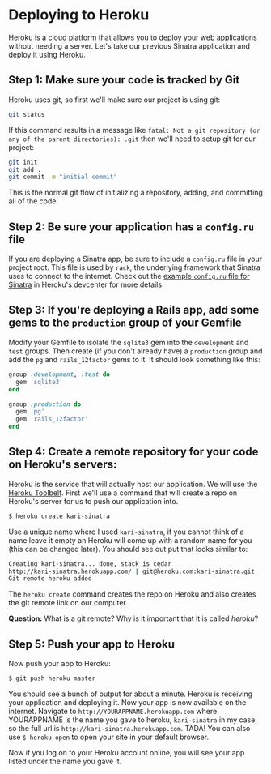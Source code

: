 # Deploying to Heroku
Heroku is a cloud platform that allows you to deploy your web applications without needing a server. Let's take our previous Sinatra application and deploy it using Heroku.

## Step 1: Make sure your code is tracked by Git
Heroku uses git, so first we'll make sure our project is using git:
```bash
git status
```

If this command results in a message like `fatal: Not a git repository (or any of the parent directories): .git` then we'll need to setup git for our project:

```bash
git init
git add .
git commit -m "initial commit"
```

This is the normal git flow of initializing a repository, adding, and committing all of the code.

## Step 2: Be sure your application has a `config.ru` file
If you are deploying a Sinatra app, be sure to include a `config.ru` file in your project root. This file is used by `rack`, the underlying framework that Sinatra uses to connect to the internet. Check out the [example `config.ru` file for Sinatra](https://devcenter.heroku.com/articles/rack#sinatra) in Heroku's devcenter for more details.

## Step 3: If you're deploying a Rails app, add some gems to the `production` group of your Gemfile
Modify your Gemfile to isolate the `sqlite3` gem into the `development` and `test` groups. Then create (if you don't already have) a `production` group and add the `pg` and `rails_12factor` gems to it. It should look something like this:

```ruby
group :development, :test do
  gem 'sqlite3'
end

group :production do
  gem 'pg'
  gem 'rails_12factor'
end
```

## Step 4: Create a remote repository for your code on Heroku's servers:
Heroku is the service that will actually host our application. We will use the [Heroku Toolbelt](https://toolbelt.heroku.com). First we'll use a command that will create a repo on Heroku's server for us to push our application into.

```bash
$ heroku create kari-sinatra
```

Use a unique name where I used `kari-sinatra`, if you cannot think of a name leave it empty an Heroku will come up with a random name for you (this can be changed later). You should see out put that looks similar to:

```bash
Creating kari-sinatra... done, stack is cedar
http://kari-sinatra.herokuapp.com/ | git@heroku.com:kari-sinatra.git
Git remote heroku added
```

The `heroku create` command creates the repo on Heroku and also creates the git remote link on our computer.

__Question:__ What is a git remote? Why is it important that it is called _heroku_?

## Step 5: Push your app to Heroku
Now push your app to Heroku:

```bash
$ git push heroku master
```

You should see a bunch of output for about a minute. Heroku is receiving your application and deploying it. Now your app is now available on the internet. Navigate to `http://YOURAPPNAME.herokuapp.com` where YOURAPPNAME is the name you gave to heroku, `kari-sinatra` in my case, so the full url is `http://kari-sinatra.herokuapp.com`. TADA! You can also use `$ heroku open` to open your site in your default browser.

Now if you log on to your Heroku account online, you will see your app listed under the name you gave it. 
